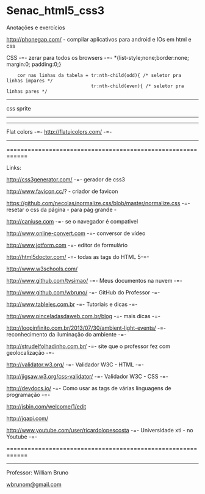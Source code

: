 Senac_html5_css3
================

Anotações e exercícios

http://phonegap.com/ - compilar aplicativos para android e IOs em html e css


CSS -=- zerar para todos os browsers -=- *{list-style;none;border:none; margin:0; padding:0;}
        
        cor nas linhas da tabela = tr:nth-child(odd){ /* seletor pra linhas impares */
                                   tr:nth-child(even){ /* seletor pra linhas pares */


_________
css sprite
_________


_________
Flat colors -=- http://flatuicolors.com/ -=-
__________
============================================================

Links:

http://css3generator.com/ -=- gerador de css3

http://www.favicon.cc/? - criador de favicon

https://github.com/necolas/normalize.css/blob/master/normalize.css -=- resetar o css da página - para pág grande -

http://caniuse.com -=- se o navegador é compativel

http://www.online-convert.com -=- conversor de vídeo

http://www.jotform.com -=- editor de formulário

http://html5doctor.com/ -=- todas as tags do HTML 5-=-

http://www.w3schools.com/

http://www.github.com/tvsimao/ -=- Meus documentos na nuvem -=-

http://www.github.com/wbruno/ -=- GitHub do Professor -=-

http://www.tableles.com.br  -=- Tutoriais e dicas -=- 

http://www.pinceladasdaweb.com.br/blog   -=- mais dicas -=-

http://loopinfinito.com.br/2013/07/30/ambient-light-events/  -=- reconhecimento da iluminação do ambiente -=-

http://strudelfolhadinho.com.br/  -=- site que o professor fez com geolocalização -=-

http://validator.w3.org/  -=- Validador W3C - HTML -=-

http://jigsaw.w3.org/css-validator/  -=- Validador W3C - CSS -=-


http://devdocs.io/ -=- Como usar as tags de várias linguagens de programação -=-

http://jsbin.com/welcome/1/edit

http://jqapi.com/

http://www.youtube.com/user/ricardolopescosta  -=- Universidade xti - no Youtube -=-

============================================================
________

Professor:
William Bruno

wbrunom@gmail.com





